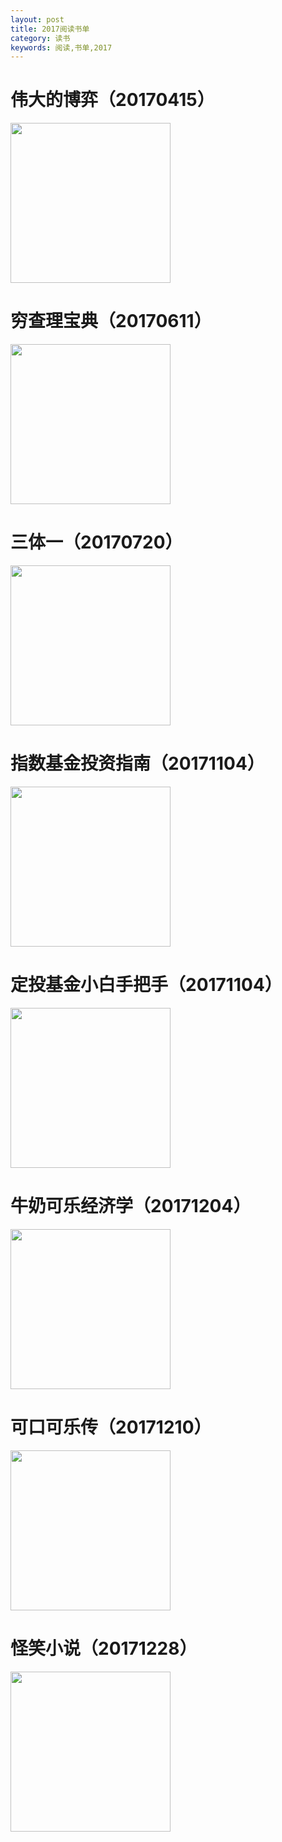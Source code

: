 ```yaml
---
layout: post
title: 2017阅读书单
category: 读书
keywords: 阅读,书单,2017
---
```


# 伟大的博弈（20170415）

<img src="https://gss2.bdstatic.com/-fo3dSag_xI4khGkpoWK1HF6hhy/baike/c0%3Dbaike92%2C5%2C5%2C92%2C30/sign=9376bdf286cb39dbd5cd6f04b17f6241/9922720e0cf3d7ca3579e66ef51fbe096b63a91f.jpg"  width="256">

# 穷查理宝典（20170611）

<img src="https://timgsa.baidu.com/timg?image&quality=80&size=b9999_10000&sec=1546797447916&di=d1d0a0d5648edb7ee386906cf64dfa3d&imgtype=0&src=http%3A%2F%2Fr.sinaimg.cn%2Flarge%2Ftc%2Fmmbiz_qpic_cn%2F7211da0636d48564ee4898e9face709d.jpg"  width="256">

# 三体一（20170720）

<img src="https://gss3.bdstatic.com/-Po3dSag_xI4khGkpoWK1HF6hhy/baike/c0%3Dbaike80%2C5%2C5%2C80%2C26/sign=d924def1f1d3572c72ef948eeb7a0842/fcfaaf51f3deb48f5fa128c6f31f3a292cf578da.jpg"  width="256">

# 指数基金投资指南（20171104）

<img src="https://xqimg.imedao.com/151a4381f9e260f3fee8216d.jpg!custom660.jpg"  width="256">

# 定投基金小白手把手（20171104）
<img src="https://gss0.baidu.com/7LsWdDW5_xN3otqbppnN2DJv/doc/pic/item/0d338744ebf81a4c76fefba3d42a6059242da68f.jpg"  width="256">

# 牛奶可乐经济学（20171204）

<img src="https://gss3.bdstatic.com/-Po3dSag_xI4khGkpoWK1HF6hhy/baike/c0%3Dbaike116%2C5%2C5%2C116%2C38/sign=442522a9a9ec8a1300175fb2966afaea/0b46f21fbe096b63e52d58160c338744ebf8acbb.jpg"  width="256">

# 可口可乐传（20171210）

<img src="https://ss0.bdstatic.com/70cFuHSh_Q1YnxGkpoWK1HF6hhy/it/u=937877808,1980496888&fm=26&gp=0.jpg"  width="256">


# 怪笑小说（20171228）

<img src="https://ss1.bdstatic.com/70cFvXSh_Q1YnxGkpoWK1HF6hhy/it/u=2830704554,2518804509&fm=26&gp=0.jpg"  width="256">

